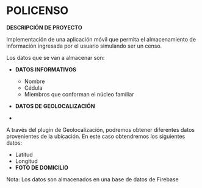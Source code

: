 # POLICENSO


**DESCRIPCIÓN DE PROYECTO**

Implementación de una aplicación móvil que permita el almacenamiento de información ingresada por el usuario simulando ser un censo.

Los datos que se van a almacenar son:

- **DATOS INFORMATIVOS**
  - Nombre
  - Cédula
  - Miembros que conforman el núcleo familiar
 
- **DATOS DE GEOLOCALIZACIÓN**
- 
A través del plugin de Geolocalización, podremos obtener diferentes datos provenientes de la ubicación. En este caso obtendremos los siguientes datos: 

  - Latitud
  - Longitud
- **FOTO DE DOMICILIO**   


Nota: Los datos son almacenados en una base de datos de Firebase

